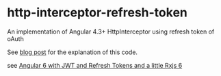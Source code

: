 # http-interceptor-refresh-token
An implementation of Angular 4.3+ HttpInterceptor using refresh token of oAuth

See [blog post](https://www.intertech.com/Blog/angular-4-tutorial-handling-refresh-token-with-new-httpinterceptor/) for the explanation of this code.

see [Angular 6 with JWT and Refresh Tokens and a little Rxjs 6](http://ericsmasal.com/2018/07/02/angular-6-with-jwt-and-refresh-tokens-and-a-little-rxjs-6/)
